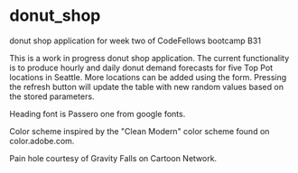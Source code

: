 # donut_shop
donut shop application for week two of CodeFellows bootcamp B31

This is a work in progress donut shop application.  The current functionality is to produce hourly and daily donut demand forecasts for five Top Pot locations in Seattle.  More locations can be added using the form.  Pressing the refresh button will update the table with new random values based on the stored parameters.

Heading font is Passero one from google fonts.

Color scheme inspired by the "Clean Modern" color scheme found on color.adobe.com.

Pain hole courtesy of Gravity Falls on Cartoon Network.

